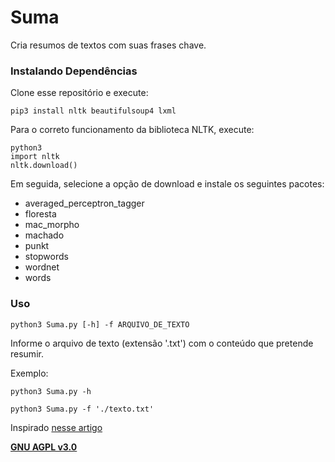 # Suma

Cria resumos de textos com suas frases chave.

### Instalando Dependências

Clone esse repositório e execute:
```
pip3 install nltk beautifulsoup4 lxml
```
Para o correto funcionamento da biblioteca NLTK, execute:
```
python3
import nltk
nltk.download()
```
Em seguida, selecione a opção de download e instale os seguintes pacotes:
- averaged_perceptron_tagger
- floresta
- mac_morpho
- machado
- punkt
- stopwords
- wordnet
- words

### Uso

```
python3 Suma.py [-h] -f ARQUIVO_DE_TEXTO
```

Informe o arquivo de texto (extensão '.txt') com o conteúdo que pretende resumir.

Exemplo:
```
python3 Suma.py -h
```

```
python3 Suma.py -f './texto.txt'
```

Inspirado [nesse artigo](https://medium.com/@viniljf/utilizando-processamento-de-linguagem-natural-para-criar-um-sumariza%C3%A7%C3%A3o-autom%C3%A1tica-de-textos-775cb428c84e)

**[GNU AGPL v3.0](https://www.gnu.org/licenses/agpl-3.0.html)**
